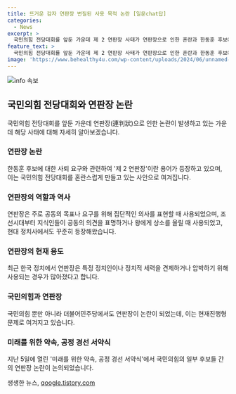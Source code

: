 ```yaml
---
title: 뜨거운 감자 연판장 변질된 사용 목적 논란 [일문chat답]
categories:
  - News
excerpt: >
  국민의힘 전당대회를 앞둔 가운데 제 2 연판장 사태가 연판장으로 인한 혼란과 한동훈 후보에 대한 사퇴 요구로 번진 것으로 알려졌다. 연판장은 지난해 당 대표 선출 당시도 논란이였으며 더불어민주당에서도 사용되었던 것으로 알려져 있다. 연판장은 주로 집단적 의견 표현 수단으로 사용되었지만 현재는 권력 싸움에서 사용되는 경우가 늘고 있어 정치적 의견 피력이 아닌 권력 싸움의 수단으로 비판받고 있다. 현재 여당의 연판장 논란은 이어지고 있으며 후보들 사이에서 갈등이 일고 있다.
feature_text: >
  국민의힘 전당대회를 앞둔 가운데 제 2 연판장 사태가 연판장으로 인한 혼란과 한동훈 후보에 대한 사퇴 요구로 번진 것으로 알려졌다. 연판장은 지난해 당 대표 선출 당시도 논란이였으며 더불어민주당에서도 사용되었던 것으로 알려져 있다. 연판장은 주로 집단적 의견 표현 수단으로 사용되었지만 현재는 권력 싸움에서 사용되는 경우가 늘고 있어 정치적 의견 피력이 아닌 권력 싸움의 수단으로 비판받고 있다. 현재 여당의 연판장 논란은 이어지고 있으며 후보들 사이에서 갈등이 일고 있다.
image: 'https://www.behealthy4u.com/wp-content/uploads/2024/06/unnamed-file.png'
---
```


<p><img src="https://www.behealthy4u.com/wp-content/uploads/2024/06/unnamed-file.png" alt="info 속보" /></p>

<h2 data-ke-size="size26">국민의힘 전당대회와 연판장 논란</h2>

<p data-ke-size="size16">국민의힘 전당대회를 앞둔 가운데 연판장(連判狀)으로 인한 논란이 발생하고 있는 가운데 해당 사태에 대해 자세히 알아보겠습니다.</p>

<h3>연판장 논란</h3>

<p data-ke-size="size16">한동훈 후보에 대한 사퇴 요구와 관련하여 '제 2 연판장'이란 용어가 등장하고 있으며, 이는 국민의힘 전당대회를 혼란스럽게 만들고 있는 사안으로 여겨집니다.</p>

<h3>연판장의 역할과 역사</h3>

<p data-ke-size="size16">연판장은 주로 공동의 목표나 요구를 위해 집단적인 의사를 표현할 때 사용되었으며, 조선시대부터 지식인들이 공동의 의견을 표명하거나 왕에게 상소를 올릴 때 사용되었고, 현대 정치사에서도 꾸준히 등장해왔습니다.</p>

<h3>연판장의 현재 용도</h3>

<p data-ke-size="size16">최근 한국 정치에서 연판장은 특정 정치인이나 정치적 세력을 견제하거나 압박하기 위해 사용되는 경우가 많아졌다고 합니다.</p>

<h3>국민의힘과 연판장</h3>

<p data-ke-size="size16">국민의힘 뿐만 아니라 더불어민주당에서도 연판장이 논란이 되었는데, 이는 현재진행형 문제로 여겨지고 있습니다.</p>

<h3>미래를 위한 약속, 공정 경선 서약식</h3>

<p data-ke-size="size16">지난 5일에 열린 '미래를 위한 약속, 공정 경선 서약식'에서 국민의힘의 일부 후보들 간의 연판장 논란이 논의되었습니다.</p>
생생한 뉴스, <a href="https://qoogle.tistory.com" rel="dofollow">qoogle.tistory.com</a>



